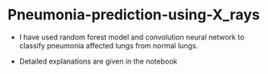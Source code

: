 # Pneumonia-prediction-using-X_rays
- I have used random forest model and convolution neural network  to classify pneumonia affected lungs from normal lungs.

- Detailed explanations are given in the notebook
